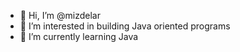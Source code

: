 - 👋 Hi, I’m @mizdelar
- 👀 I’m interested in building Java oriented programs
- 🌱 I’m currently learning Java

